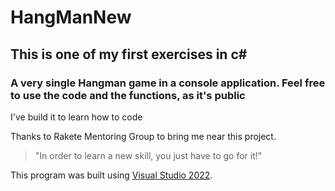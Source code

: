 # HangManNew

## This is one of my first exercises in c#
### A very single Hangman game in a console application. Feel free to use the code and the functions, as it's public

I've build it to learn how to code

Thanks to Rakete Mentoring Group to bring me near this project.
> "In order to learn a new skill, you just have to go for it!"

This program was built using [Visual Studio 2022](https://visualstudio.microsoft.com/).
